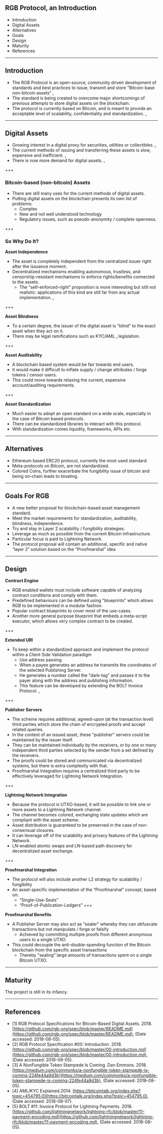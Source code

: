 ## RGB Protocol, an Introduction

- Introduction
- Digital Assets
- Alternatives
- Goals
- Design
- Maturity
- References

---

## Introduction

- The RGB Protocol is an open-source, community driven development of standards and best practices to issue, transmit and store "Bitcoin-base non-bitcoin assets" <span style="font-size:0.2em;">[[1]](https://github.com/rgb-org/spec)</span>
- The standard is being created to overcome major shortcomings of previous attempts to store digital assets on the blockchain.
- The protocol is currently based on Bitcoin, and is meant to provide an acceptable level of scalability, confidentiality and standardization. <span style="font-size:0.2em;">[[2]](https://github.com/rgb-org/spec/blob/master/00-introduction.md) </span>

---

## Digital Assets

- Growing interest in a digital proxy for securities, utilities or collectibles. <span style="font-size:0.2em;">[[2]](https://github.com/rgb-org/spec/blob/master/00-introduction.md)</span>
- The current methods of issuing and transferring these assets is slow, expensive and inefficient. <span style="font-size:0.2em;">[[2]](https://github.com/rgb-org/spec/blob/master/00-introduction.md)</span>
- There is now more demand for digital assets. <span style="font-size:0.2em;">[[3]](https://medium.com/coinmonks/a-nonfungible-token-stampede-is-coming-224fe44a9d3b)</span>

+++

### Bitcoin-based (non-bitcoin) Assets

- There are still many uses for the current methods of digital assets.
- Putting digital assets on the blockchain presents its own list of problems:
  - Complex
  - New and not well understood technology
  - Regulatory issues, such as pseudo-anonymity / complete openness. 

+++

### So Why Do It?

**Asset Independence**

- The asset is completely independent from the centralized issuer right after the issuance moment.
- Decentralized mechanisms enabling autonomous, trustless, and censorship-resistant mechanisms to enforce rights/benefits connected to the assets.
  -  The "self-enforced-right" proposition is more interesting but still not realistic: applications of this kind are still far from any actual implementation. <span style="font-size:0.2em;">[[2]](https://github.com/rgb-org/spec/blob/master/00-introduction.md)</span> 

+++

**Asset Blindness**

- To a certain degree, the issuer of the digital asset is "blind" to the exact asset when they act on it.
- There may be legal ramifications such as KYC/AML <span style="font-size:0.2em;">[[4]](https://bitcointalk.org/index.php?topic=454795.0)</span> legislation.

+++

**Asset Auditability**

- A blockchain based system would be fair towards end users.
- It would make it difficult to inflate supply / change attributes / forge tokens / censor users.
- This could move towards relaxing the current, expensive account/auditing requirements.

+++

**Asset Standardization**

- Much easier to adopt an open standard on a wide scale, especially in the case of Bitcoin based protocols.
- There can be standardized libraries to interact with this protocol.
- With standardization comes liquidity, frameworks, APIs etc.
  
---

## Alternatives

- Ethereum based ERC20 protocol, currently the most used standard.
- Meta-protocols on Bitcoin, are not standardized.
- Colored Coins, further exacerbate the fungibility issue of bitcoin and being on-chain leads to bloating.

---

## Goals For RGB

- A new better proposal for blockchain-based asset management standard.
- Meet the market requirements for standardization, auditability, blindness, independence.
- Try and stay in Layer 2 scalability / fungibility strategies.
- Leverage as much as possible from the current Bitcoin infrastructure.
- Particular focus is paid to Lightning Network.
- The protocol proposal will contain an additional, specific and native “layer 2” solution based on the "Proofmarshal" idea

---

## Design

**Contract Engine**

- RGB enabled wallets must include software capable of analyzing contract conditions and comply with them.
- Predefined behaviours can be defined using "blueprints" which allows RGB to be implemented in a modular fashion.
- Popular contract blueprints to cover most of the use-cases.
- Another more general purpose blueprint that embeds a meta-script executor, which allows very complex contract to be created.

+++

**Extended URI**

- To keep within a standardized approach and implement the protocol within a Client Side Validation paradigm
  - Use address passing.
  - When a payee generates an address he transmits the coordinates of the selected Publishing Server.
  - He generates a number called the "dark-tag" and passes it to the payer along with the address and publishing information.
  - This feature can be developed by extending the BOLT Invoice Protocol. <span style="font-size:0.2em;">[[5]](https://github.com/lightningnetwork/lightning-rfc/blob/master/11-payment-encoding.md)</span>

+++

**Publisher Servers**

- The scheme requires additional, agreed-upon (at the transaction level) third parties which store the chain of encrypted proofs and accept related queries.
- In the context of an issued asset, these "publisher" servers could be maintained by the issuer itself.
- They can be maintained individually by the receivers, or by one or many independent third parties selected by the sender from a set defined by the receivers.
- The proofs could be stored and communicated via decentralized systems, but there is extra complexity with that. 
- Proofmarshal Integration requires a centralized third party to be effectively leveraged for Lightning Network Integration.

+++

**Lightning Network Integration**

- Because the protocol is UTXO-based, it will be possible to link one or more assets to a Lightning Network channel.
- The channel becomes colored, exchanging state updates which are compliant with the asset scheme.
- Asset distribution is guaranteed to be preserved in the case of non-consensual closures.
- It can leverage off of the scalability and privacy features of the Lightning Network.
- LN-enabled atomic swaps and LN-based path discovery for decentralized asset exchange.

+++

**Proofmarshal Integration**

- The protocol will also include another L2 strategy for scalability / fungibility
- An asset-specific implementation of the “Proofmarshal” concept, based on:
  - “Single-Use-Seals”
  - “Proof-of-Publication-Ledgers”
+++

**Proofmarshal Benefits**

- A Publisher Server may also act as “sealer” whereby they can obfuscate transactions but not manipulate / forge or falsify
  - Achieved by committing multiple proofs from different anonymous users to a single UTXO. 
- This could decouple the anti-double-spending function of the Bitcoin blockchain from the specific asset transactions
  - Thereby "sealing" large amounts of transactions spent on a single Bitcoin UTXO.

---

## Maturity

The project is still in its infancy.

---
## References

- \[1\] RGB Protocol Specifications for Bitcoin-Based Digital Assets. 2018. [https://github.com/rgb-org/spec/blob/master/README.md](https://github.com/rgb-org/spec/blob/master/README.md), (Date accessed: 2018-08-05).
- \[2\] RGB Protocol Specification #00: Introduction. 2018. [https://github.com/rgb-org/spec/blob/master/00-introduction.md](https://github.com/rgb-org/spec/blob/master/00-introduction.md), (Date accessed: 2018-08-05).
- \[3\] A NonFungible Token Stampede Is Coming. Dan Emmons. 2018. [https://medium.com/coinmonks/a-nonfungible-token-stampede-is-coming-224fe44a9d3b](https://medium.com/coinmonks/a-nonfungible-token-stampede-is-coming-224fe44a9d3b), (Date accessed: 2018-08-05).
- \[4\] AML/KYC Explained.2014. [https://bitcointalk.org/index.php?topic=454795.0](https://bitcointalk.org/index.php?topic=454795.0), (Date accessed: 2018-08-07).
- \[5\] BOLT #11: Invoice Protocol for Lightning Payments. 2018. [https://github.com/lightningnetwork/lightning-rfc/blob/master/11-payment-encoding.md](https://github.com/lightningnetwork/lightning-rfc/blob/master/11-payment-encoding.md), (Date accessed: 2018-08-05).
